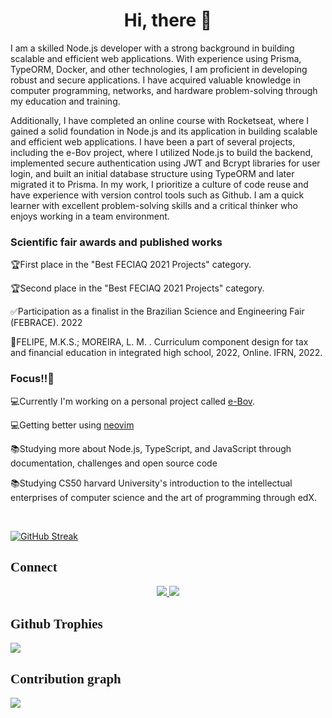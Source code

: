   <h1 align="center" >Hi, there 👋</h1>

  <p >I am a skilled Node.js developer with a strong background in building scalable and efficient web applications. With experience using Prisma, TypeORM, Docker, and other technologies, I am proficient in developing robust and secure applications. I have acquired valuable knowledge in computer programming, networks, and hardware problem-solving through my education and training.

Additionally, I have completed an online course with Rocketseat, where I gained a solid foundation in Node.js and its application in building scalable and efficient web applications. I have been a part of several projects, including the e-Bov project, where I utilized Node.js to build the backend, implemented secure authentication using JWT and Bcrypt libraries for user login, and built an initial database structure using TypeORM and later migrated it to Prisma.
In my work, I prioritize a culture of code reuse and have experience with version control tools such as Github. I am a quick learner with excellent problem-solving skills and a critical thinker who enjoys working in a team environment.
</p>
  
  <h3>Scientific fair awards and published works</h3>
  <p>🏆First place in the "Best FECIAQ 2021 Projects" category.</p>
  <p>🏆Second place in the "Best FECIAQ 2021 Projects" category.</p>
  <p>✅Participation as a finalist in the Brazilian Science and Engineering Fair (FEBRACE). 2022</p>
  <p>📜FELIPE, M.K.S.; MOREIRA, L. M. . Curriculum component design for tax and financial education in integrated high school, 2022, Online. IFRN, 2022.</p>
  
  <h3>Focus!!💢</h3>
  
  <p>💻Currently I'm working on a personal project called <a href="http://ebov.vercel.app/">e-Bov</a>.</p>
   <p>💻Getting better using <a href="https://github.com/neovim/neovim">neovim</a></p>
  <p>📚Studying more about Node.js, TypeScript, and JavaScript through documentation, challenges and open source code</p>
  <p>📚Studying CS50 harvard University's introduction to the intellectual enterprises of computer science and the art of programming through edX.</p>

  <br/>

[![GitHub Streak](https://streak-stats.demolab.com/?user=MatheusKael&theme=dark)](https://git.io/streak-stats)

<h2 style="font-family:verdana">Connect</h2>
  <p align="center">
<a href="https://www.linkedin.com/in/matheuskael/" target="_blank">
<img src="https://img.shields.io/badge/linkedin-%230077B5.svg?style=for-the-badge&logo=linkedin&logoColor=white"/>
</a>
<a href="https://www.instagram.com/_matheus_kael_/" target="_blank">
<img src="https://img.shields.io/badge/Instagram-%23E4405F.svg?style=for-the-badge&logo=Instagram&logoColor=black"/>
</a>
</p>

<h2 style="font-family:verdana">Github Trophies</h2>
<img src="https://github-profile-trophy.vercel.app/?username=MatheusKael&theme=onedark"/>

<h2 style="font-family:verdana">Contribution graph</h2>

<img src="https://github-readme-activity-graph.cyclic.app/graph?username=MatheusKael&theme=react"/>

